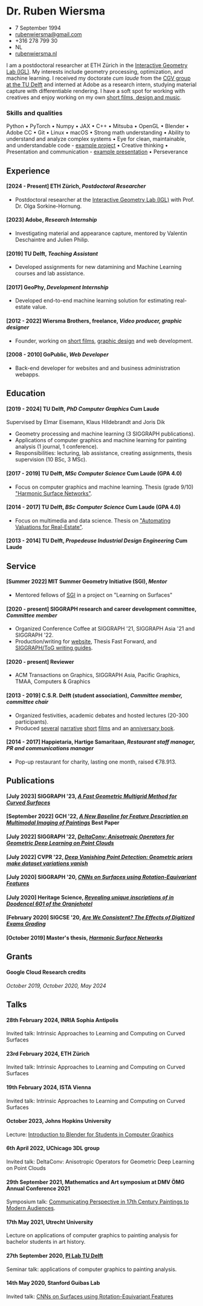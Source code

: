 <div style="width: 80px; height: 80px; border-radius: 40px; margin: 0 0 0 20px; float: right; background: url(profile_ruben.jpg); background-position: -2px -5px; background-size: cover"></div>

# Dr. Ruben Wiersma
- 7 September 1994
- [rubenwiersma@gmail.com](mailto:rubenwiersma@gmail.com)
- +316 278 799 30
- NL
- [rubenwiersma.nl](https://rubenwiersma.nl)

I am a postdoctoral researcher at ETH Zürich in the [Interactive Geometry Lab (IGL)](https://igl.ethz.ch/). My interests include geometry processing, optimization, and machine learning. I received my doctorate _cum laude_ from the [CGV group at the TU Delft](http://graphics.tudelft.nl) and interned at Adobe as a research intern, studying material capture with differentiable rendering. I have a soft spot for working with creatives and enjoy working on my own [short films, design and music](https://rubenwiersma.nl/category/creative-portfolio.html).

### Skills and qualities
Python • PyTorch • Numpy • JAX • C++ • Mitsuba • OpenGL • Blender • Adobe CC • Git • Linux • macOS • 
Strong math understanding • Ability to understand and analyze complex systems • Eye for clean, maintainable, and understandable code - [example project](https://github.com/rubenwiersma/deltaconv) • Creative thinking • Presentation and communication - [example presentation](https://www.youtube.com/watch?v=pKVtuz4dG0g) • Perseverance

## Experience

#### [2024 - Present] __ETH Zürich__, _Postdoctoral Researcher_

- Postdoctoral researcher at the [Interactive Geometry Lab (IGL)](https://igl.ethz.ch/) with Prof. Dr. Olga Sorkine-Hornung.

#### [2023] __Adobe__, _Research Internship_

- Investigating material and appearance capture, mentored by Valentin Deschaintre and Julien Philip.

#### [2019] __TU Delft__, _Teaching Assistant_

- Developed assignments for new datamining and Machine Learning courses and lab assistance.

#### [2017] __GeoPhy__, _Development Internship_

- Developed end-to-end machine learning solution for estimating real-estate value.

#### [2012 - 2022] __Wiersma Brothers, freelance__, _Video producer, graphic designer_

- Founder, working on [short films](https://rubenwiersma.nl/tags.html#film), [graphic design](https://rubenwiersma.nl/tags.html#graphic-design) and web development.

#### [2008 - 2010] __GoPublic__, _Web Developer_

- Back-end developer for websites and and business administration webapps.

## Education

#### [2019 - 2024] __TU Delft__, _PhD Computer Graphics_ __Cum Laude__
Supervised by Elmar Eisemann, Klaus Hildebrandt and Joris Dik

- Geometry processing and machine learning (3 SIGGRAPH publications).
- Applications of computer graphics and machine learning for painting analysis (1 journal, 1 conference).
- Responsibilities: lecturing, lab assistance, creating assignments, thesis supervision (10 BSc, 3 MSc).

#### [2017 - 2019] __TU Delft__, _MSc Computer Science_ __Cum Laude (GPA 4.0)__

- Focus on computer graphics and machine learning. Thesis (grade 9/10) ["Harmonic Surface Networks"](https://repository.tudelft.nl/islandora/object/uuid:931ee653-eb26-40c2-8f54-9c5835fd6fba/datastream/OBJ/download).

#### [2014 - 2017] __TU Delft__, _BSc Computer Science_ __Cum Laude (GPA 4.0)__

- Focus on multimedia and data science. Thesis on ["Automating Valuations for Real-Estate"](https://repository.tudelft.nl/islandora/object/uuid:d2a020e3-07b3-42c8-a926-0e0e2f7ed6f0/datastream/OBJ/download).

#### [2013 - 2014] __TU Delft__, _Propedeuse Industrial Design Engineering_ __Cum Laude__


## Service

#### [Summer 2022] __MIT Summer Geometry Initiative (SGI)__, _Mentor_

- Mentored fellows of [SGI](https://sgi.mit.edu) in a project on "Learning on Surfaces"


#### [2020 - present] __SIGGRAPH research and career development committee__, _Committee member_

- Organized Conference Coffee at SIGGRAPH '21, SIGGRAPH Asia '21 and SIGGRAPH '22.
- Production/writing for [website](https://research.siggraph.org), Thesis Fast Forward, and [SIGGRAPH/ToG writing guides](https://research.siggraph.org/blog/guides/explanatory-paper-figures-with-illustrator-and-blender/).


#### [2020 - present] __Reviewer__
- ACM Transactions on Graphics, SIGGRAPH Asia, Pacific Graphics, TMAA, Computers & Graphics


#### [2013 - 2019] __C.S.R. Delft (student association)__, _Committee member, committee chair_

- Organized festivities, academic debates and hosted lectures (20-300 participants).
- Produced [several](/creative%20portfolio/2015/11/01/La-Serenissima.html) [narrative](/creative%20portfolio/2018/11/01/Motown-Fever.html) [short](/creative%20portfolio/2016/05/01/Onontdekt.html) [films](/creative%20portfolio/2015/02/01/Magnifique.html) and an [anniversary book](/creative%20portfolio/2017/02/01/Pioniers-Book.html).


#### [2014 - 2017] __Happietaria__, __Hartige Samaritaan__, _Restaurant staff manager, PR and communications manager_

- Pop-up restaurant for charity, lasting one month, raised €78.913.

## Publications

#### [July 2023] __SIGGRAPH '23__, _[A Fast Geometric Multigrid Method for Curved Surfaces](https://rubenwiersma.nl/gravomg)_

#### [September 2022] __GCH '22__, _[A New Baseline for Feature Description on Multimodal Imaging of Paintings](https://rubenwiersma.nl/publications/2022/09/28/A-New-Baseline.html)_ __Best Paper__

#### [July 2022] __SIGGRAPH '22__, _[DeltaConv: Anisotropic Operators for Geometric Deep Learning on Point Clouds](https://rubenwiersma.n/deltaconv)_

#### [July 2022] __CVPR '22__, _[Deep Vanishing Point Detection: Geometric priors make dataset variations vanish](https://arxiv.org/pdf/2203.08586.pdf)_

#### [July 2020] __SIGGRAPH '20__, _[CNNs on Surfaces using Rotation-Equivariant Features](https://rubenwiersma.n/hsn)_

#### [July 2020] __Heritage Science__, _[Revealing unique inscriptions of in Doodencel 601 of the Oranjehotel](https://doi.org/10.1186/s40494-020-00418-8)_

#### [February 2020] __SIGCSE '20__, _[Are We Consistent? The Effects of Digitized Exams Grading](https://doi.org/10.1145/3328778.3372630)_

#### [October 2019] __Master's thesis__, _[Harmonic Surface Networks](http://resolver.tudelft.nl/uuid:931ee653-eb26-40c2-8f54-9c5835fd6fba)_

## Grants

#### __Google Cloud Research credits__
_October 2019, October 2020, May 2024_

## Talks

#### 28th February 2024, __INRIA Sophia Antipolis__
Invited talk: Intrinsic Approaches to Learning and Computing on Curved Surfaces

#### 23rd February 2024, __ETH Zürich__
Invited talk: Intrinsic Approaches to Learning and Computing on Curved Surfaces

#### 19th February 2024, __ISTA Vienna__
Invited talk: Intrinsic Approaches to Learning and Computing on Curved Surfaces

#### October 2023, __Johns Hopkins University__
Lecture: [Introduction to Blender for Students in Computer Graphics](https://youtu.be/_nmZ5JeH0N4)

#### 6th April 2022, __UChicago 3DL group__
Invited talk: DeltaConv: Anisotropic Operators for Geometric Deep Learning on Point Clouds

#### 29th September 2021, __Mathematics and Art symposium at DMV ÖMG Annual Conference 2021__
Symposium talk: [Communicating Perspective in 17th Century Paintings to Modern Audiences](https://www.youtube.com/watch?v=qCk4thMuPVM&list=PLIQnnJvM8OOkdVa7p-uYbMs5OnR2Gcza-&index=6).

#### 17th May 2021, __Utrecht University__
Lecture on applications of computer graphics to painting analysis for bachelor students in art history.

#### 27th September 2020, __[PI Lab TU Delft](https://www.tudelft.nl/en/ide/research/research-labs/pi-lab)__
Seminar talk: applications of computer graphics to painting analysis.

#### 14th May 2020, __Stanford Guibas Lab__
Invited talk: <a href="/hsn">CNNs on Surfaces using Rotation-Equivariant Features</a>